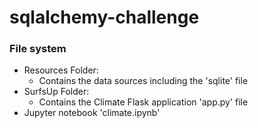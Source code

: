# sqlalchemy-challenge

### File system
* Resources Folder:
    * Contains the data sources including the 'sqlite' file
* SurfsUp Folder:
    * Contains the Climate Flask application 'app.py' file
* Jupyter notebook 'climate.ipynb'

